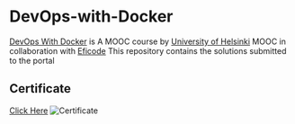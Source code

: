 # DevOps-with-Docker
[DevOps With Docker](https://devopswithdocker.com) is A MOOC course by [University of Helsinki](https://helsinki.fi/) MOOC in collaboration with [Eficode](https://www.eficode.com/)
This repository contains the solutions submitted to the portal
## Certificate
[Click Here](https://studies.cs.helsinki.fi/stats/api/certificate/docker2023/en/127b782f9fb93c0f9a6948a264e9c04f)
![Certificate](https://studies.cs.helsinki.fi/stats/api/certificate/docker2023/en/127b782f9fb93c0f9a6948a264e9c04f)
